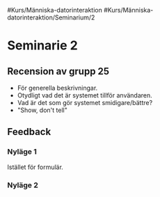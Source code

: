 #Kurs/Människa-datorinteraktion #Kurs/Människa-datorinteraktion/Seminarium/2

# Seminarie 2

## Recension av grupp 25
- För generella beskrivningar.
- Otydligt vad det är systemet tillför användaren.
- Vad är det som gör systemet smidigare/bättre?
- "Show, don't tell"

## Feedback
### Nyläge 1
Istället för formulär.

### Nyläge 2
